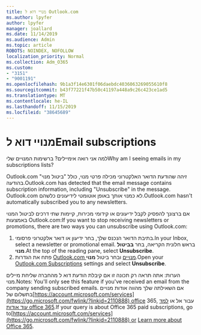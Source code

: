 ```yaml
---
title: מנויי דוא ל Outlook.com
ms.author: lpyfer
author: lpyfer
manager: joallard
ms.date: 11/14/2019
ms.audience: Admin
ms.topic: article
ROBOTS: NOINDEX, NOFOLLOW
localization_priority: Normal
ms.collection: Adm_O365
ms.custom:
- "3151"
- "9001191"
ms.openlocfilehash: 9b1a3f14e6301f06daebdc4036063269055610f8
ms.sourcegitcommit: b43f77221f47b50c41197a448a9c26c423ce1ad5
ms.translationtype: MT
ms.contentlocale: he-IL
ms.lasthandoff: 11/15/2019
ms.locfileid: "38645689"
---
```

# <a name="email-subscriptions"></a><span data-ttu-id="731ab-102">מנויי דוא ל</span><span class="sxs-lookup"><span data-stu-id="731ab-102">Email subscriptions</span></span>

<span data-ttu-id="731ab-103">למה אני רואה אימיילים? ברשימות המנויים שלי</span><span class="sxs-lookup"><span data-stu-id="731ab-103">Why am I seeing emails in my subscriptions lists?</span></span>

<span data-ttu-id="731ab-104">Outlook.com זיהה שהודעת הדואר האלקטרוני מכילה פרטי מנוי, כולל "ביטול מנוי" בהודעה.</span><span class="sxs-lookup"><span data-stu-id="731ab-104">Outlook.com has detected that the email message contains subscription information, including "Unsubscribe" in the message.</span></span> <span data-ttu-id="731ab-105">Outlook.com לא כמנוי אותך באופן אוטומטי לידיעונים כלשהם.</span><span class="sxs-lookup"><span data-stu-id="731ab-105">Outlook.com hasn't automatically subscribed you to any newsletters.</span></span>

<span data-ttu-id="731ab-106">אם ברצונך להפסיק לקבל ידיעונים או קידומי מכירות, קיימות שתי דרכים לביטול המנוי באמצעות Outlook.com:</span><span class="sxs-lookup"><span data-stu-id="731ab-106">If you want to stop receiving newsletters or promotions, there are two ways you can unsubscribe using Outlook.com:</span></span>
1. <span data-ttu-id="731ab-107">בתיבת הדואר הנכנס שלך, בחר ידיעון או דואר אלקטרוני פרסומי.</span><span class="sxs-lookup"><span data-stu-id="731ab-107">In your Inbox, select a newsletter or promotional email.</span></span> <span data-ttu-id="731ab-108">בראש חלונית הקריאה, בחר **בביטול מנוי**.</span><span class="sxs-lookup"><span data-stu-id="731ab-108">At the top of the reading pane, select **Unsubscribe**.</span></span>
2. <span data-ttu-id="731ab-109">פתח את הגדרות [Outlook.com מנויים](https://go.microsoft.com/fwlink/?linkid=2110887) ובחר ביטול **מנוי**.</span><span class="sxs-lookup"><span data-stu-id="731ab-109">Open your [Outlook.com Subscriptions](https://go.microsoft.com/fwlink/?linkid=2110887) settings and select **Unsubscribe**.</span></span>

<span data-ttu-id="731ab-110">הערות: אתה תראה רק תכונה זו אם קיבלת הודעת דוא ל מהחברה שליחת מיילים מנוי.</span><span class="sxs-lookup"><span data-stu-id="731ab-110">Notes: You'll only see this feature if you've received an email from the company sending subscribed emails.</span></span>
<span data-ttu-id="731ab-111">אם השאילתה שלך מהווה אודות מנויים בתשלום של[https://account.microsoft.com/services](https://go.microsoft.com/fwlink/?linkid=2110888) office 365, עבור אל או [למד עוד אודות office 365](https://products.office.com/compare-all-microsoft-office-products?tab=1&WT.mc_id=PROD_OL-Web_Support_O365NewValue_Upgrade).</span><span class="sxs-lookup"><span data-stu-id="731ab-111">If your query is about Office 365 paid subscriptions, go to[https://account.microsoft.com/services](https://go.microsoft.com/fwlink/?linkid=2110888) or [Learn more about Office 365](https://products.office.com/compare-all-microsoft-office-products?tab=1&WT.mc_id=PROD_OL-Web_Support_O365NewValue_Upgrade).</span></span>
  